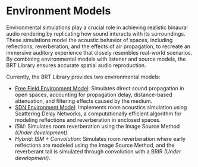 # Environment Models  

Environmental simulations play a crucial role in achieving realistic binaural audio rendering by replicating how sound interacts with its surroundings. These simulations model the acoustic behavior of spaces, including reflections, reverberation, and the effects of air propagation, to recreate an immersive auditory experience that closely resembles real-world scenarios. By combining environmental models with listener and source models, the BRT Library ensures accurate spatial audio reproduction.  

Currently, the BRT Library provides two environmental models:  

- [Free Field Environment Model](./freefield-environment-model.md): Simulates direct sound propagation in open spaces, accounting for propagation delay, distance-based attenuation, and filtering effects caused by the medium.  
- [SDN Environment Model](./sdn-environment-model.md): Implements room acoustics simulation using Scattering Delay Networks, a computationally efficient algorithm for modeling reflections and reverberation in enclosed spaces.  
- *ISM*: Simulates room reverberation using the Image Source Method *(Under development)*.
- *Hybrid: ISM + Convolution*: Simulates room reverberation where early reflections are modeled using the Image Source Method, and the reverberant tail is simulated through convolution with a BRIR *(Under development)*.